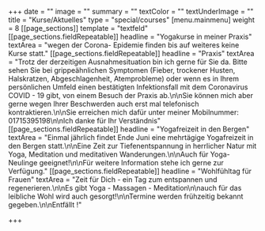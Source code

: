 +++
date = ""
image = ""
summary = ""
textColor = ""
textUnderImage = ""
title = "Kurse/Aktuelles"
type = "special/courses"
[menu.mainmenu]
weight = 8
[[page_sections]]
template = "textfeld"
[[page_sections.fieldRepeatable]]
headline = "Yogakurse in meiner Praxis"
textArea = "wegen der Corona- Epidemie finden bis auf weiteres keine Kurse statt."
[[page_sections.fieldRepeatable]]
headline = "Praxis"
textArea = "Trotz der derzeitigen Ausnahmesituation bin ich gerne für Sie da. Bitte sehen Sie bei grippeähnlichen Symptomen (Fieber, trockener Husten, Halskratzen, Abgeschlagenheit, Atemprobleme) oder wenn es in Ihrem persönlichen Umfeld einen bestätigten Infektionsfall mit dem Coronavirus COVID - 19 gibt, von einem Besuch der Praxis ab.\n\nSie können mich aber gerne wegen Ihrer Beschwerden auch erst mal telefonisch kontraktieren.\n\nSie erreichen mich dafür unter meiner Mobilnummer: 01715395198\n\nIch danke für Ihr Verständnis"
[[page_sections.fieldRepeatable]]
headline = "Yogafreizeit in den Bergen"
textArea = "Einmal jährlich findet Ende Juni eine mehrtägige Yogafreizeit in den Bergen statt.\n\nEine Zeit zur Tiefenentspannung in herrlicher Natur mit Yoga, Meditation und meditativen Wanderungen.\n\nAuch für Yoga- Neulinge geeignet!\n\nFür weitere Information stehe ich gerne zur Verfügung."
[[page_sections.fieldRepeatable]]
headline = "Wohlfühltag für Frauen"
textArea = "Zeit für Dich - ein Tag zum entspannen und regenerieren.\n\nEs gibt Yoga - Massagen - Meditation\n\nauch für das leibliche Wohl wird auch gesorgt!\n\nTermine werden frühzeitig bekannt gegeben.\n\nEntfällt !"

+++
